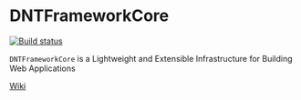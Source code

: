 DNTFrameworkCore
======
[![Build status](https://rabbal.visualstudio.com/DNTFrameworkCore/_apis/build/status/DNTFrameworkCore-Master-CI)](https://rabbal.visualstudio.com/DNTFrameworkCore/_build/latest?definitionId=3)

`DNTFrameworkCore` is a Lightweight and 
Extensible Infrastructure for Building Web Applications 

[Wiki](https://github.com/rabbal/DNTFrameworkCore/wiki) 

